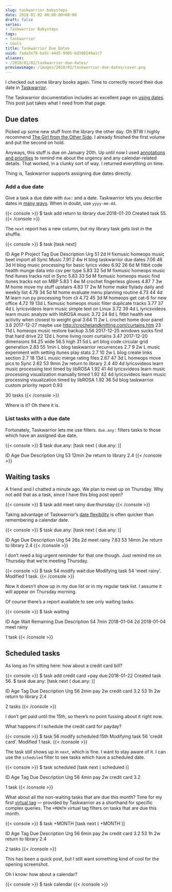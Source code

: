 ```yaml
---
slug: taskwarrior-babysteps
date: 2018-01-02 00:00:00+00:00
draft: false
series:
- Taskwarrior Babysteps
tags:
- taskwarrior
- tools
title: Taskwarrior Due Dates
uuid: fada3e78-ba5c-44d5-9905-6d308249a1c7
aliases:
- /2018/01/02/taskwarrior-due-dates/
previewimage: /images/2018/01/taskwarrior-due-dates/cover.png
---
```

I checked out some library books again. Time to correctly record their
due date in [Taskwarrior](https://taskwarrior.org).

The Taskwarrior documentation includes an excellent page on [using
dates](https://taskwarrior.org/docs/using_dates.html). This post just
takes what I need from that page.

## Due dates

Picked up some new stuff from the library the other day. Oh BTW I highly
recommend [The Girl from the Other
Side](https://www.goodreads.com/book/show/30139736-the-girl-from-the-other-side).
I already finished the first volume and put the second on hold.

Anyways, this stuff is due on January 20th. Up until now I used
[annotations and priorities](/post/2017/12/taskwarrior-priorities) to
remind me about the urgency and any calendar-related details. That
worked, in a clunky sort of way. I returned everything on time.

Thing is, Taskwarrior supports assigning due dates directly.

### Add a due date

Give a task a due date with `due:` and a date. Taskwarrior lets you
describe dates in [many
ways](https://taskwarrior.org/docs/named_dates.html). When in doubt, use
`yyyy-mm-dd`.

{{< console >}}
$ task add return to library due:2018-01-20
Created task 55.
{{< /console >}}

The `next` report has a new column, but my library task gets lost in the
shuffle.

{{< console >}}
$ task
[task next]

ID Age   P Project      Tag              Due Description                                     Urg
51 2d    H fixmusic     homeops music        beet import all Sync Music                      7.91
 2 4w    H              blog taskwarrior     due dates                                       7.06
46 3d    H              blog music           processing for basic lyrics video               6.92
26 6d    M fitbit       code health          munge data into csv per type                    5.83
32 5d    M fixmusic     homeops music        find itunes tracks not in Sync                  5.83
33 5d    M fixmusic     homeops music        find itunes tracks not on MBP                   5.83
 1 4w    M              crochet              fingerless gloves                               4.87
 7 3w    M              home                 move my stuff upstairs                          4.83
17 2w    M              home                 make flylady daily and weekly list              4.78
34 5d    M              home                 evaluate menu planning routine                  4.73
44 4d    M              learn                run py processing from cli                      4.72
45 3d    M              homeops              get cat-6 for new office                        4.72
19 13d   L fixmusic     homeops music        filter duplicate tracks                         3.77
37 4d    L lyricsvideos learn music          simple text on Linux                            3.72
39 4d    L lyricsvideos learn music          analyze with libROSA music                      3.72
24 8d    L fitbit       health               see activity when closest to weight goal        3.64
11 2w    L              crochet home         door panel                                       3.6
                                               2017-12-27 maybe use
                                             http://crochetandknitting.com/curtains.htm
23 11d   L              homeops music        restore backup                                  3.56
                                               2017-12-25 windows sucks find that hard drive
22 12d   L              home                 living room curtains                            3.47
                                               2017-12-20 dimensions 94.25 wide 56.5 high
31 5d    L              art blog code        circular grid generation                        2.83
55 1min  L              blog taskwarrior     recurrences                                      2.7
 9 2w    L              music                experiment with setting itunes play stats        2.7
10 2w    L              blog                 create links section                             2.7
18 13d   L              music                merge rating files                              2.67
47 3d    L              homeops              move pics to Sync                               2.62
53 9min                                  2w  return to library                                2.4
40 4d      lyricsvideos learn music          processing text timed by libROSA                1.92
41 4d      lyricsvideos learn music          processing visualization manually timed         1.92
42 4d      lyricsvideos learn music          processing visualization timed by libROSA       1.92
36 5d                   blog taskwarrior     custom priority report                          0.93

30 tasks
{{< /console >}}

Where is it? Oh there it is.

### List tasks with a due date

Fortunately, Taskwarrior lets me use filters. `due.any:` filters tasks
to those which have an assigned due date.

{{< console >}}
$ task due.any:
[task next ( due.any: )]

ID Age   Due Description       Urg
53 12min 2w  return to library  2.4
{{< /console >}}

## Waiting tasks

A friend and I chatted a minute ago. We plan to meet up on Thursday. Why
not add that as a task, since I have this blog post open?

{{< console >}}
$ task add meet rainy due:thursday
{{< /console >}}

Taking advantage of Taskwarrior’s [date
flexibility](https://taskwarrior.org/docs/named_dates.html) is often
quicker than remembering a calendar date.

{{< console >}}
$ task due.any:
[task next ( due.any: )]

ID Age   Due Description       Urg
54 26s   2d  meet rainy        7.83
53 14min 2w  return to library  2.4
{{< /console >}}

I don’t need a big urgent reminder for that one though. Just remind me
on Thursday that we’re meeting Thursday.

{{< console >}}
$ task 54 modify wait:due
Modifying task 54 'meet rainy'.
Modified 1 task.
{{< /console >}}

Now it doesn’t show up in my due list or in my regular task list. I
assume it will appear on Thursday morning.

Of course there’s a report available to see only waiting tasks.

{{< console >}}
$ task waiting

ID Age  Wait       Remaining Due        Description
54 7min 2018-01-04        2d 2018-01-04 meet rainy

1 task
{{< /console >}}

## Scheduled tasks

As long as I’m sitting here: how about a credit card bill?

{{< console >}}
$ task add credit card +pay due:2018-01-22
Created task 56.
$ task due.any:
[task next ( due.any: )]

ID Age  Tag Due Description       Urg
56 2min pay 2w  credit card        3.2
53 1h       2w  return to library  2.4

2 tasks
{{< /console >}}

I don’t get paid until the 15th, so there’s no point fussing about it
right now.

What happens if I schedule the credit card for payday?

{{< console >}}
$ task 56 modify scheduled:15th
Modifying task 56 'credit card'.
Modified 1 task.
{{< /console >}}

The task still shows up in `next`, which is fine. I want to stay aware
of it. I can use the `scheduled` filter to see tasks which have a
scheduled date.

{{< console >}}
$ task scheduled
[task next ( scheduled )]

ID Age  Tag Due Description Urg
56 4min pay 2w  credit card  3.2

1 task
{{< /console >}}

What about all the non-waiting tasks that are due this month? Time for
my first [virtual tag](https://taskwarrior.org/docs/tags.html#supported)
— provided by Taskwarrior as a shorthand for specific complex queries.
The `+MONTH` virtual tag filters on tasks that are due this month.

{{< console >}}
$ task +MONTH
[task next ( +MONTH )]

ID Age  Tag Due Description       Urg
56 6min pay 2w  credit card        3.2
53 1h       2w  return to library  2.4

2 tasks
{{< /console >}}

This has been a quick post, but I still want something kind of cool for
the opening screenshot.

Oh I know: how about a calendar?

{{< console >}}
$ task calendar
{{< /console >}}